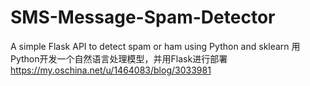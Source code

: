 # SMS-Message-Spam-Detector
A simple Flask API to detect spam or ham using Python and sklearn
用Python开发一个自然语言处理模型，并用Flask进行部署
https://my.oschina.net/u/1464083/blog/3033981
